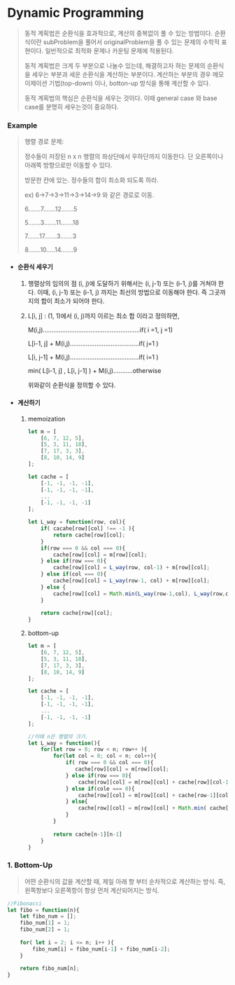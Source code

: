 # Dynamic Programming

> 동적 계획법은 순환식을 효과적으로, 계산의 중복없이 풀 수 있는 방법이다. 순환식이란 subProblem을 풀어서 originalProblem을 풀 수 있는 문제의 수학적 표현이다. 일반적으로 최적화 문제나 카운팅 문제에 적용된다.
>
> 동적 계획법은 크게 두 부분으로 나눌수 있는데, 해결하고자 하는 문제의 순환식을 세우는 부분과 세운 순환식을 계산하는 부분이다. 계산하는 부분의 경우 메모이제이션 기법(top-down) 이나, botton-up 방식을 통해 계산할 수 있다.
>
> 동적 계획법의 핵심은 순환식을 세우는 것이다. 이때 general case 와 base case를 분명히 세우는것이 중요하다.



### Example

> 행렬 경로 문제:
>
> 정수들이 저장된 n x n 행렬의 좌상단에서 우하단까지 이동한다. 단 오른쪽이나 아래쪽 방향으로만 이동할 수 있다.
>
> 방문한 칸에 있는. 정수들의 합이 최소화 되도록 하라.
>
> ex)	6->7->3->11->3->14->9 와 같은 경로로 이동.
>
> 6…….7…….12…….5
>
> 5…….3…….11…….18
>
> 7…….17…….3…….3
>
> 8…….10…..14…….9



- #### 순환식 세우기

  1. 행렬상의 임의의 점 (i, j)에 도달하기 위해서는 (i, j-1) 또는 (i-1, j)를 거쳐야 한다. 
     이때, (i, j-1) 또는 (i-1, j) 까지는 최선의 방법으로 이동해야 한다. 즉 그곳까지의 합이 최소가 되어야 한다.

  2. L[i, j] : (1, 1)에서 (i, j)까지 이르는 최소 합 이라고 정의하면,

     M(i,j)……………………………………………….if( i =1, j =1)

     L[i-1, j] + M(i,j)………………………………...if( j=1 )

     L[i, j-1] + M(i,j)………………………………...if( i=1 )

     min( L[i-1,  j] , L[i,  j-1] ) + M(i,j)…….....otherwise


     위와같이 순환식을 정의할 수 있다.

- #### 계산하기

  1. memoization

     ```javascript
     let m = [
         [6, 7, 12, 5],
         [5, 3, 11, 18],
         [7, 17, 3, 3],
         [8, 10, 14, 9]
     ];
     
     let cache = [
         [-1, -1, -1, -1],
         [-1, -1, -1, -1],
         ...
         [-1, -1, -1, -1]
     ];
     
     let L_way = function(row, col){
         if( cacahe[row][col] !== -1 ){
             return cache[row][col];
         }
         if(row === 0 && col === 0){
             cache[row][col] = m[row][col];
         } else if(row === 0){
             cache[row][col] = L_way(row, col-1) + m[row][col];
         } else if(col === 0){
             cache[row][col] = L_way(row-1, col) + m[row][col];
         } else {
             cache[row][col] = Math.min(L_way(row-1,col), L_way(row,col-1))+m[row][col];
         }
         
         return cache[row][col];
     }
     ```

  2. bottom-up

     ```javascript
     let m = [
         [6, 7, 12, 5],
         [5, 3, 11, 18],
         [7, 17, 3, 3],
         [8, 10, 14, 9]
     ];
     
     let cache = [
         [-1, -1, -1, -1],
         [-1, -1, -1, -1],
         ...
         [-1, -1, -1, -1]
     ];
     
     //이때 n은 행렬의 크기.
     let L_way = function(){
         for(let row = 0; row < n; row++ ){
             for(let col = 0; col < n; col++){
                 if( row === 0 && col === 0){
                 	cache[row][col] = m[row][col];    
                 } else if(row === 0){
                     cache[row][col] = m[row][col] + cache[row][col-1];
                 } else if(cole === 0){
                     cache[row][col] = m[row][col] + cache[row-1][col];
                 } else{
                     cache[row][col] = m[row][col] + Math.min( cache[row-1][col], cache[row][col-1]);
                 }
             }
             
             return cache[n-1][n-1]
         }
     }
     ```


### 1. Bottom-Up

> 어떤 순환식의 값을 계산할 때, 제일 아래 항 부터 순차적으로 계산하는 방식. 즉, 왼쪽항보다 오른쪽항이 항상 먼저 계산되어지는 방식.

```javascript
//Fibonacci
let fibo = function(n){
	let fibo_num = [];
    fibo_num[1] = 1;
    fibo_num[2] = 1;
    
    for( let i = 2; i <= n; i++ ){
        fibo_num[i] = fibo_num[i-1] + fibo_num[i-2];
    }
    
    return fibo_num[n];
}
```

